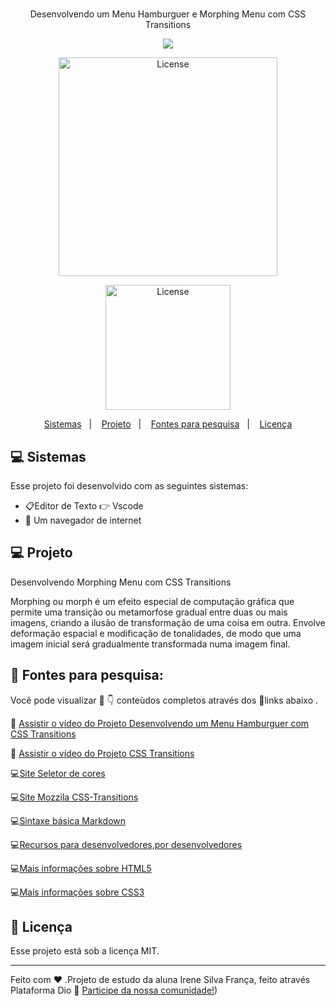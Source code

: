 #
<p align="center">
Desenvolvendo um Menu Hamburguer e Morphing Menu com CSS Transitions
 </p>
 <p align="center">
 <a href="https://www.youtube.com/watch?v=TnGlAPn7J_8"><img src="https://img.shields.io/badge/-Youtube-%23EA4335?style=for-the-badge&logo=youtube&logoColor=white" target="_blank"></a>
  </p>
  
  
  <p align="center">
  <img alt="License" src="https://github.com/issf69/CSS-Transitions-2/assets/105497075/e5cdc246-faf6-4827-b191-d7076e8fb536"width="350px">
   <br>

 

<p align="center">
  <img alt="License" src="https://cdn.freebiesupply.com/logos/large/2x/css-3-logo-png-transparent.png" width="200px">
  </p>



<p align="center">
  <a href="#-sistemas">Sistemas</a>&nbsp;&nbsp;&nbsp;|&nbsp;&nbsp;&nbsp;
  <a href="#-projeto">Projeto</a>&nbsp;&nbsp;&nbsp;|&nbsp;&nbsp;&nbsp;
  <a href="#-fontes-para-pesquisa">Fontes para pesquisa</a>&nbsp;&nbsp;&nbsp;|&nbsp;&nbsp;&nbsp;
  <a href="#memo-licença">Licença</a>
</p>


  
 ## 💻 Sistemas

Esse projeto foi desenvolvido com as seguintes sistemas:

- 📋Editor de Texto 👉 Vscode
- 📳 Um navegador de internet


## 💻 Projeto

Desenvolvendo Morphing Menu com CSS Transitions

Morphing ou morph é um efeito especial de computação gráfica que permite uma transição ou metamorfose gradual entre duas ou mais imagens, criando a ilusão de transformação de uma coisa em outra. Envolve deformação espacial e modificação de tonalidades, de modo que uma imagem inicial será gradualmente transformada numa imagem final.

## 🔎 Fontes para pesquisa:  

Você pode visualizar 👀 👇 conteùdos completos através dos 🔗links abaixo .

🎥 [Assistir o vídeo do Projeto Desenvolvendo um Menu Hamburguer  com CSS Transitions](https://youtu.be/zrfSmAmAQW8)

🎥 [Assistir o vídeo do Projeto CSS Transitions](https://www.youtube.com/watch?v=TnGlAPn7J_8)

💻[Site Seletor de cores](https://developer.mozilla.org/pt-BR/docs/Web/CSS/CSS_Colors/Color_picker_tool)

💻[Site Mozzila CSS-Transitions](https://developer.mozilla.org/pt-BR/docs/Web/CSS/CSS_Transitions/Using_CSS_transitions)

💻[Sintaxe básica Markdown](https://www.markdownguide.org/basic-syntax/)

💻[Recursos para desenvolvedores,por desenvolvedores](https://developer.mozilla.org/pt-BR/)

💻[Mais informações sobre HTML5](https://html5.org/)

💻[Mais informações sobre CSS3](https://www.w3.org/Style/CSS/Overview.en.html)

## :memo: Licença

Esse projeto está sob a licença MIT.

---


Feito com ♥ .Projeto de estudo da aluna Irene Silva França, feito através Plataforma Dio :wave: [Participe da nossa comunidade!](https://www.dio.me/))
